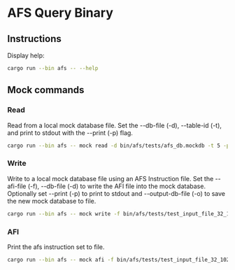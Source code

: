 # AFS Query Binary

## Instructions

Display help:

```bash
cargo run --bin afs -- --help
```

## Mock commands

### Read

Read from a local mock database file. Set the --db-file (-d), --table-id (-t), and print to stdout with the --print (-p) flag.

```bash
cargo run --bin afs -- mock read -d bin/afs/tests/afs_db.mockdb -t 5 -p
```

### Write

Write to a local mock database file using an AFS Instruction file. Set the --afi-file (-f), --db-file (-d) to write the AFI file into the mock database. Optionally set --print (-p) to print to stdout and --output-db-file (-o) to save the new mock database to file.

```bash
cargo run --bin afs -- mock write -f bin/afs/tests/test_input_file_32_1024.afi -d bin/afs/tests/afs_db.mockdb -o bin/afs/tests/afs_db1.mockdb -p
```

### AFI

Print the afs instruction set to file.

```bash
cargo run --bin afs -- mock afi -f bin/afs/tests/test_input_file_32_1024.afi -p
```
